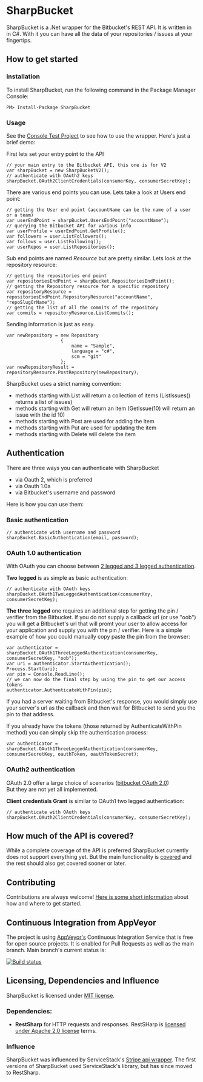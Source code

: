 # SharpBucket
SharpBucket is a .Net wrapper for the Bitbucket's REST API. It is written in in C#. With it you can have all the data of your repositories / issues at your fingertips.

## How to get started
### Installation
To install SharpBucket, run the following command in the Package Manager Console:

    PM> Install-Package SharpBucket

### Usage
See the [Console Test Project](https://github.com/MitjaBezensek/SharpBucket/blob/master/ConsoleTests/Program.cs) to see how to use the wrapper. Here's just a brief demo:

First lets set your entry point to the API
```CSharp
// your main entry to the Bitbucket API, this one is for V2
var sharpBucket = new SharpBucketV2();
// authenticate with OAuth2 keys
sharpBucket.OAuth2ClientCredentials(consumerKey, consumerSecretKey);
```

There are various end points you can use. Lets take a look at Users end point:
```CSharp
// getting the User end point (accountName can be the name of a user or a team)
var userEndPoint = sharpBucket.UsersEndPoint("accountName");
// querying the Bitbucket API for various info
var userProfile = userEndPoint.GetProfile();
var followers = user.ListFollowers();
var follows = user.ListFollowing();
var userRepos = user.ListRepositories();
```

Sub end points are named *Resource* but are pretty similar. Lets look at the repository resource:
```CSharp
// getting the repositories end point
var repositoriesEndPoint = sharpBucket.RepositoriesEndPoint();
// getting the Repository resource for a specific repository
var repositoryResource = repositoriesEndPoint.RepositoryResource("accountName", "repoSlugOrName");
// getting the list of all the commits of the repository
var commits = repositoryResource.ListCommits();
```

Sending information is just as easy.
```CSharp
var newRepository = new Repository
                    {
                        name = "Sample",
                        language = "c#",
                        scm = "git"
                    };
var newRepositoryResult = repositoryResource.PostRepository(newRepository);
```

SharpBucket uses a strict naming convention:
- methods starting with List will return a collection of items (ListIssues() returns a list of issues)
- methods starting with Get will return an item (GetIssue(10) will return an issue with the id 10)
- methods starting with Post are used for adding the item
- methods starting with Put are used for updating the item
- methods starting with Delete will delete the item

## Authentication
There are three ways you can authenticate with SharpBucket
- via Oauth 2, which is preferred
- via Oauth 1.0a
- via Bitbucket's username and password

Here is how you can use them:
### Basic authentication
```CSharp
// authenticate with username and password
sharpBucket.BasicAuthentication(email, password);
```

### OAuth 1.0 authentication
With OAuth you can choose between [2 legged and 3 legged authentication](http://cakebaker.42dh.com/2011/01/10/2-legged-vs-3-legged-oauth/).

**Two legged** is as simple as basic authentication:
```CSharp
// authenticate with OAuth keys
sharpBucket.OAuth1TwoLeggedAuthentication(consumerKey, consumerSecretKey);
```
**The three legged** one requires an additional step for getting the pin / verifier from the Bitbucket. If you do not supply a callback url (or use "oob") you will get a Bitbucket's url that will promt your user to allow access for your application and supply you with the pin / verifier. Here is a simple example of how you could manually copy paste the pin from the browser:
```CSharp
var authenticator = sharpBucket.OAuth1ThreeLeggedAuthentication(consumerKey, consumerSecretKey, "oob");
var uri = authenticator.StartAuthentication();
Process.Start(uri);
var pin = Console.ReadLine();
// we can now do the final step by using the pin to get our access tokens
authenticator.AuthenticateWithPin(pin);
```
If you had a server waiting from Bitbucket's response, you would simply use your server's url as the callback and then wait for Bitbucket to send you the pin to that address.

If you already have the tokens (those returned by AuthenticateWithPin method) you can simply skip the authentication process:
```CSharp
var authenticator = sharpBucket.OAuth1ThreeLeggedAuthentication(consumerKey, consumerSecretKey, oauthToken, oauthTokenSecret);
```

### OAuth2 authentication
OAuth 2.0 offer a large choice of scenarios ([bitbucket OAuth 2.0](https://developer.atlassian.com/bitbucket/api/2/reference/meta/authentication))  
But they are not yet all implemented.

**Client credentials Grant** is similar to OAuth1 two legged authentication:
```CSharp
// authenticate with OAuth keys
sharpBucket.OAuth2ClientCredentials(consumerKey, consumerSecretKey);
```

## How much of the API is covered?
While a complete coverage of the API is preferred SharpBucket currently does not support everything yet. But the main functionality is [covered](https://github.com/MitjaBezensek/SharpBucket/blob/master/Coverage.md) and the rest should also get covered sooner or later.

## Contributing
Contributions are always welcome! [Here is some short information](https://github.com/MitjaBezensek/SharpBucket/blob/master/Contribution.md) about how and where to get started.

## Continuous Integration from AppVeyor
The project is using [AppVeyor's](http://www.appveyor.com/) Continuous Integration
Service that is free for open source projects. It is enabled for Pull Requests as well as the main branch. Main branch's current status is:

[![Build status](https://ci.appveyor.com/api/projects/status/jtlni3j2fq3j6pxy/branch/master)](https://ci.appveyor.com/project/MitjaBezenek/sharpbucket/branch/master)

## Licensing, Dependencies and Influence
SharpBucket is licensed under [MIT license](https://github.com/MitjaBezensek/SharpBucket/blob/master/LICENSE). 

### Dependencies:
- **RestSharp** for HTTP requests and responses. RestSHarp is [licensed under Apache 2.0 license](https://github.com/restsharp/RestSharp/blob/master/LICENSE.txt) terms.

### Influence
SharpBucket was influenced by ServiceStack's [Stripe api wrapper](https://github.com/ServiceStack/Stripe). The first versions of SharpBucket used ServiceStack's library, but has since moved to RestSharp.